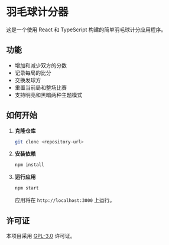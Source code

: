 # 羽毛球计分器

这是一个使用 React 和 TypeScript 构建的简单羽毛球计分应用程序。

## 功能

*   增加和减少双方的分数
*   记录每局的比分
*   交换发球方
*   重置当前局和整场比赛
*   支持明亮和黑暗两种主题模式

## 如何开始

1.  **克隆仓库**
    ```bash
    git clone <repository-url>
    ```

2.  **安装依赖**
    ```bash
    npm install
    ```

3.  **运行应用**
    ```bash
    npm start
    ```
    应用将在 `http://localhost:3000` 上运行。

## 许可证

本项目采用 [GPL-3.0](LICENSE) 许可证。
